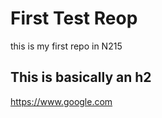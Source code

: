 # First Test Reop

this is my first repo in N215

## This is basically an h2

https://www.google.com

